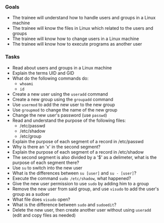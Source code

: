 
### Goals
- The trainee will understand how to handle users and groups in a Linux machine
- The trainee will know the files in Linux which related to the users and groups
- The trainee will know how to change users in a Linux machine
- The trainee will know how to execute programs as another user

### Tasks
- Read about users and groups in a Linux machine
- Explain the terms UID and GID
- What do the following commands do:
  - `whoami`
  - `id`
- Create a new user using the `useradd` command
- Create a new group using the `groupadd` command
- Use `usermod` to add the new user to the new group
- Use `groupmod` to change the name of the new group
- Change the new user's password (use `passwd`)
- Read and understand the purpose of the following files:
  - /etc/passwd
  - /etc/shadow
  - /etc/group
- Explain the purpose of each segment of a record in /etc/passwd
- Why is there an 'x' in the second segment?
- Explain the purpose of each segment of a record in /etc/shadow
- The second segment is also divided by a '$' as a delimeter, what is the purpose of each segment there?
- Use `su` to switch into the new user
- What is the differences between `su [user]` and `su - [user]`?
- Execute the command `sudo /etc/shadow`, what happened?
- Give the new user permission to use `sudo` by adding him to a group
- Remove the new user from said group, and use `visudo` to add the user's group as a sudoer
- What file does `visudo` open?
- What is the difference between `sudo` and `sudoedit`?
- Delete the new user, then create another user without using `useradd` (edit and copy files as needed)